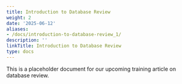 ```yaml
---
title: Introduction to Database Review
weight: 2
date: '2025-06-12'
aliases:
- /docs/introduction-to-database-review_1/
description: ''
linkTitle: Introduction to Database Review
type: docs
---
```


This is a placeholder document for our upcoming training article on database review.
